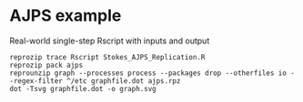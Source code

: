 # AJPS example

Real-world single-step Rscript with inputs and output
```
reprozip trace Rscript Stokes_AJPS_Replication.R
reprozip pack ajps
reprounzip graph --processes process --packages drop --otherfiles io --regex-filter ^/etc graphfile.dot ajps.rpz
dot -Tsvg graphfile.dot -o graph.svg
```
